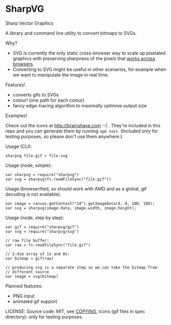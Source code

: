 # SharpVG

Sharp Vector Graphics

A library and command line utility to convert bitmaps to SVGs.

Why?

- SVG is currently the only static cross-browser way to scale up pixelated graphics with preserving sharpness of the pixels that [works across browsers][royko].
- Converting to SVG might be useful in other scenarios, for example when we want to manipulate the image in real time.

[royko]: http://vaughnroyko.com/state-of-nearest-neighbor-interpolation-in-canvas/

Features!

- converts gifs to SVGs
- colour! (one path for each colour)
- fancy edge-tracing algorithm to maximally optimise output size

Examples!

Check out the icons at http://brainshave.com :-) . They're included in
this repo and you can generate them by running `npm test`. (Included
only for testing purposes, so please don't use them anywhere.)

Usage (CLI):

    sharpvg file.gif > file.svg

Usage (node, simple):

    var sharpvg = require("sharpvg")
    var svg = sharpvg(fs.readFileSync("file.gif"))

Usage (browserified, so should work with AMD and as a global, gif decoding is not available):

    var image = canvas.getContext("2d").getImageData(0, 0, 100, 100);
    var svg = sharpvg(image.data, image.width, image.height);

Usage (node, step by step):

    var gif = require("sharpvg/gif")
    var svg = require("sharpvg/svg")

    // raw file buffer:
    var raw = fs.readFileSync("file.gif")

    // 2-dim array of 1s and 0s:
    var bitmap = gif(raw)

    // producing svg is a separate step so we can take the bitmap from
    // different source
    var image = svg(bitmap)

Planned features:

- PNG input
- animated gif support

LICENSE: Source code: MIT, see [COPYING](COPYING), icons (gif files in
spec directory): only for testing purposes.
